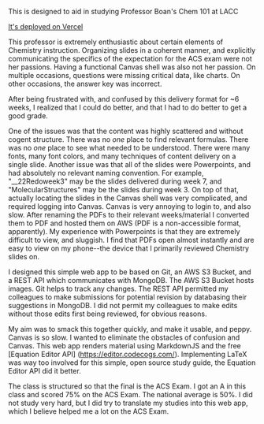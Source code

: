 This is designed to aid in studying Professor Boan's Chem 101 at LACC

[It's deployed on Vercel](https://chem101-sg.vercel.app/)

This professor is extremely enthusiastic about certain elements of Chemistry instruction. 
Organizing slides in a coherent manner, and explicitly communicating the specifics of the expectation for the ACS exam were not her passions.
Having a functional Canvas shell was also not her passion. On multiple occasions, questions were missing critical data, like charts. On other occasions, the answer key was incorrect.

After being frustrated with, and confused by this delivery format for ~6 weeks, I realized that I could do better, and that I had to do better to get a good grade.

One of the issues was that the content was highly scattered and without cogent structure. There was no *one* place to find relevant formulas. There was no *one* place to see what needed to be understood. There were many fonts, many font colors, and many techniques of content delivery on a single slide.
Another issue was that all of the slides were Powerpoints, and had absolutely no relevant naming convention. For example, "__22Redoweek3" may be the slides delivered during week 7, and "MolecularStructures" may be the slides during week 3. On top of that, actually locating the slides in the Canvas shell was very complicated, and required logging into Canvas. Canvas is very annoying to login to, and also slow. After renaming the PDFs to their relevant weeks/material I converted them to PDF and hosted them on AWS (PDF is a non-accessible format, apparently). My experience with Powerpoints is that they are extremely difficult to view, and sluggish. I find that PDFs open almost instantly and are easy to view on my phone--the device that I primarily reviewed Chemistry slides on.

I designed this simple web app to be based on Git, an AWS S3 Bucket, and a REST API which communicates with MongoDB. The AWS S3 Bucket hosts images. Git helps to track any changes. The REST API permitted my colleagues to make submissions for potential revision by databasing their suggestions in MongoDB.  I did not permit my colleagues to make edits without those edits first being reviewed, for obvious reasons.


My aim was to smack this together quickly, and make it usable, and peppy. Canvas is so slow. I wanted to eliminate the obstacles of confusion and Canvas.
This web app renders material using MarkdownJS and the free [Equation Editor API] (https://editor.codecogs.com/). Implementing LaTeX was way too involved for this simple, open source study guide, the Equation Editor API did it better.

The class is structured so that the final is the ACS Exam. 
I got an A in this class and scored 75% on the ACS Exam. The national average is 50%. I did not study very hard, but I did try to translate my studies into this web app, which I believe helped me a lot on the ACS Exam. 
